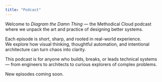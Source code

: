 ```yaml
---
title: "Podcast"
---
```


Welcome to *Diagram the Damn Thing* — the Methodical Cloud podcast where we unpack the art and practice of designing better systems.

Each episode is short, sharp, and rooted in real-world experience.  
We explore how visual thinking, thoughtful automation, and intentional architecture can turn chaos into clarity.

This podcast is for anyone who builds, breaks, or leads technical systems — from engineers to architects to curious explorers of complex problems.

New episodes coming soon.